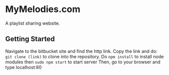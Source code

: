 # **MyMelodies.com**
A playlist sharing website.
## Getting Started
Navigate to the bitbucket site and find the http link. Copy the link and do:
`git clone (link)`
to clone into the repository.
Do `npm install` to install node modules then `sudo npm start` to start server
Then, go to your browser and type localhost:80
